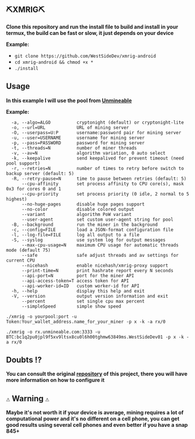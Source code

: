 ## ⛏️XMRIG⛏️
**Clone this repository and run the install file to build and install in your termux, the build can be fast or slow, it just depends on your device**

**Example:**
+ ``git clone https://github.com/WestSideDev/xmrig-android``
+ ``cd xmrig-android && chmod +x *``
+ ``./install``

## Usage
**In this example I will use the pool from [Unmineable](https://www.unmineable.com/)**

**Example:**
```
  -a, --algo=ALGO          cryptonight (default) or cryptonight-lite
  -o, --url=URL            URL of mining server
  -O, --userpass=U:P       username:password pair for mining server
  -u, --user=USERNAME      username for mining server
  -p, --pass=PASSWORD      password for mining server
  -t, --threads=N          number of miner threads
  -v, --av=N               algorithm variation, 0 auto select
  -k, --keepalive          send keepalived for prevent timeout (need pool support)
  -r, --retries=N          number of times to retry before switch to backup server (default: 5)
  -R, --retry-pause=N      time to pause between retries (default: 5)
      --cpu-affinity       set process affinity to CPU core(s), mask 0x3 for cores 0 and 1
      --cpu-priority       set process priority (0 idle, 2 normal to 5 highest)
      --no-huge-pages      disable huge pages support
      --no-color           disable colored output
      --variant            algorithm PoW variant
      --user-agent         set custom user-agent string for pool
  -B, --background         run the miner in the background
  -c, --config=FILE        load a JSON-format configuration file
  -l, --log-file=FILE      log all output to a file
  -S, --syslog             use system log for output messages
      --max-cpu-usage=N    maximum CPU usage for automatic threads mode (default 75)
      --safe               safe adjust threads and av settings for current CPU
      --nicehash           enable nicehash/xmrig-proxy support
      --print-time=N       print hashrate report every N seconds
      --api-port=N         port for the miner API
      --api-access-token=T access token for API
      --api-worker-id=ID   custom worker-id for API
  -h, --help               display this help and exit
  -V, --version            output version information and exit
      --percent            set single cpu max percent
      --simpleSpeed        simple show speed
```

``./xmrig -o yourpool:port -u Token:Your_wallet_address.name_for_your_miner -p x -k -a rx/0``

``./xmrig -o rx.unmineable.com:3333 -u BTC:bc1q2pu0jpl9f5xv9ltsx8cu0l6h00tghmw63849ms.WestSideDev01 -p x -k -a rx/0``

## Doubts ⁉️
**You can consult the original [repository](https://github.com/xmrig/xmrig) of this project, there you will have more information on how to configure it**

## `⚠️` Warning `⚠️`
**Maybe it's not worth it if your device is average, mining requires a lot of computational power and it's no different on a cell phone, you can get good results using several cell phones and even better if you have a snap 845+**
